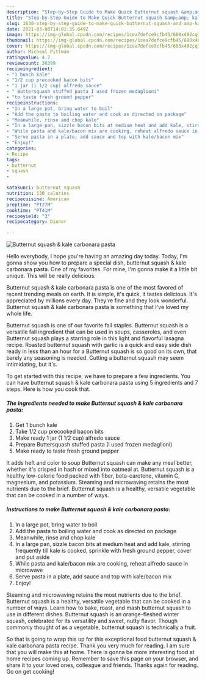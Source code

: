 ```yaml
---
description: "Step-by-Step Guide to Make Quick Butternut squash &amp;amp; kale carbonara pasta"
title: "Step-by-Step Guide to Make Quick Butternut squash &amp;amp; kale carbonara pasta"
slug: 1630-step-by-step-guide-to-make-quick-butternut-squash-and-amp-kale-carbonara-pasta
date: 2021-03-08T14:01:35.649Z
image: https://img-global.cpcdn.com/recipes/1cea7defce9cfb45/680x482cq70/butternut-squash-kale-carbonara-pasta-recipe-main-photo.jpg
thumbnail: https://img-global.cpcdn.com/recipes/1cea7defce9cfb45/680x482cq70/butternut-squash-kale-carbonara-pasta-recipe-main-photo.jpg
cover: https://img-global.cpcdn.com/recipes/1cea7defce9cfb45/680x482cq70/butternut-squash-kale-carbonara-pasta-recipe-main-photo.jpg
author: Micheal Pittman
ratingvalue: 4.7
reviewcount: 36399
recipeingredient:
- "1 bunch kale"
- "1/2 cup precooked bacon bits"
- "1 jar (1 1/2 cup) alfredo sauce"
- " Buttersquash stuffed pasta I used frozen medaglioni"
- "to taste fresh ground pepper"
recipeinstructions:
- "In a large pot, bring water to boil"
- "Add the pasta to boiling water and cook as directed on package"
- "Meanwhile, rinse and chop kale"
- "In a large pan, sizzle bacon bits at medium heat and add kale, stirring frequently till kale is cooked, sprinkle with fresh ground pepper, cover and put aside"
- "While pasta and kale/bacon mix are cooking, reheat alfredo sauce in microwave"
- "Serve pasta in a plate, add sauce and top with kale/bacon mix"
- "Enjoy!"
categories:
- Recipe
tags:
- butternut
- squash
- 

katakunci: butternut squash  
nutrition: 130 calories
recipecuisine: American
preptime: "PT27M"
cooktime: "PT41M"
recipeyield: "3"
recipecategory: Dinner

---
```



![Butternut squash &amp; kale carbonara pasta](https://img-global.cpcdn.com/recipes/1cea7defce9cfb45/680x482cq70/butternut-squash-kale-carbonara-pasta-recipe-main-photo.jpg)

Hello everybody, I hope you're having an amazing day today. Today, I'm gonna show you how to prepare a special dish, butternut squash &amp; kale carbonara pasta. One of my favorites. For mine, I'm gonna make it a little bit unique. This will be really delicious.

Butternut squash &amp; kale carbonara pasta is one of the most favored of recent trending meals on earth. It is simple, it's quick, it tastes delicious. It's appreciated by millions every day. They're fine and they look wonderful. Butternut squash &amp; kale carbonara pasta is something that I've loved my whole life.

Butternut squash is one of our favorite fall staples. Butternut squash is a versatile fall ingredient that can be used in soups, casseroles, and even Butternut squash plays a starring role in this light and flavorful lasagna recipe. Roasted butternut squash with garlic is a quick and easy side dish ready in less than an hour for a Butternut squash is so good on its own, that barely any seasoning is needed. Cutting a butternut squash may seem intimidating, but it&#39;s.


To get started with this recipe, we have to prepare a few ingredients. You can have butternut squash &amp; kale carbonara pasta using 5 ingredients and 7 steps. Here is how you cook that.

<!--inarticleads1-->

##### The ingredients needed to make Butternut squash &amp; kale carbonara pasta:

1. Get 1 bunch kale
1. Take 1/2 cup precooked bacon bits
1. Make ready 1 jar (1 1/2 cup) alfredo sauce
1. Prepare  Buttersquash stuffed pasta (I used frozen medaglioni)
1. Make ready to taste fresh ground pepper


It adds heft and color to soup Butternut squash can make any meal better, whether it&#39;s crisped in hash or mixed into oatmeal at. Butternut squash is a healthy low-calorie food packed with fiber, beta-carotene, vitamin C, magnesium, and potassium. Steaming and microwaving retains the most nutrients due to the brief. Butternut squash is a healthy, versatile vegetable that can be cooked in a number of ways. 

<!--inarticleads2-->

##### Instructions to make Butternut squash &amp; kale carbonara pasta:

1. In a large pot, bring water to boil
1. Add the pasta to boiling water and cook as directed on package
1. Meanwhile, rinse and chop kale
1. In a large pan, sizzle bacon bits at medium heat and add kale, stirring frequently till kale is cooked, sprinkle with fresh ground pepper, cover and put aside
1. While pasta and kale/bacon mix are cooking, reheat alfredo sauce in microwave
1. Serve pasta in a plate, add sauce and top with kale/bacon mix
1. Enjoy!


Steaming and microwaving retains the most nutrients due to the brief. Butternut squash is a healthy, versatile vegetable that can be cooked in a number of ways. Learn how to bake, roast, and mash butternut squash to use in different dishes. Butternut squash is an orange-fleshed winter squash, celebrated for its versatility and sweet, nutty flavor. Though commonly thought of as a vegetable, butternut squash is technically a fruit. 

So that is going to wrap this up for this exceptional food butternut squash &amp; kale carbonara pasta recipe. Thank you very much for reading. I am sure that you will make this at home. There is gonna be more interesting food at home recipes coming up. Remember to save this page on your browser, and share it to your loved ones, colleague and friends. Thanks again for reading. Go on get cooking!
